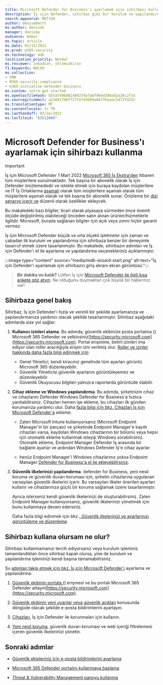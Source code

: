 ```yaml
---
title: Microsoft Defender for Business'ı ayarlamak için sihirbazı kullanma
description: İş için Defender, sihirbaz gibi bir kurulum ve yapılandırma işlemi içerir. Zaman ve emek tasarrufu yapmak için sihirbazı kullanın.
search.appverid: MET150
author: denisebmsft
ms.author: deniseb
manager: dansimp
audience: Admin
ms.topic: article
ms.date: 03/15/2022
ms.prod: m365-security
ms.technology: mdb
localization_priority: Normal
ms.reviewer: inbadian, shlomiakirav
f1.keywords: NOCSH
ms.collection:
- SMB
- M365-security-compliance
- m365-initiative-defender-business
ms.custom: intro-get-started
ms.openlocfilehash: b55af496881489279a7a6f96ed386ab2a26c2fa5
ms.sourcegitcommit: a216617d6ff27fe7d3089a047fbeaac5d72fd25c
ms.translationtype: MT
ms.contentlocale: tr-TR
ms.lasthandoff: 03/16/2022
ms.locfileid: "63512608"
---
```

# <a name="use-the-wizard-to-set-up-microsoft-defender-for-business"></a>Microsoft Defender for Business'ı ayarlamak için sihirbazı kullanma

> [!IMPORTANT]
> İş için Microsoft Defender 1 Mart 2022 [Microsoft 365 İş Ekstra'den](../../business-premium/index.md) itibaren tüm müşterilere sunulmaktadır. Tek başına bir abonelik olarak İş için Defender önizlemededir ve istekte etmek için buraya kaydolan müşterilere ve IT İş Ortaklarına [aşamalı](https://aka.ms/mdb-preview) olarak tüm müşterilere aşamalı olarak tüm müşterilere aşamalı olarak ve tek başına bir abonelik sunar. Önizleme bir [dizi senaryo içerir ve](mdb-tutorials.md#try-these-preview-scenarios) düzenli olarak özellikler ekleycek.
> 
> Bu makaledeki bazı bilgiler, ticari olarak piyasaya sürmeden önce önemli ölçüde değiştirilmiş olabileceği önceden satın alınan ürünler/hizmetlerle ilgilidir. Microsoft, burada sağlanan bilgiler için açık veya zımni hiçbir garanti vermez. 

İş için Microsoft Defender küçük ve orta ölçekli işletmeler için zaman ve çabadan ilk kurulum ve yapılandırma için sihirbaza benzer bir deneyimle tasarruf etmek üzere tasarlanmıştır. Bu makalede, sihirbazın adımları ve İş için Defender'ı el ile ayarlama ve yapılandırma seçenekleriniz açıklanmıştır.

:::image type="content" source="media/mdb-wizard-start.png" alt-text="İş için Defender'ı ayarlamak için sihirbazın giriş ekranı ekran görüntüsü.":::

>
> **Bir dakika mı kaldı?**
> Lütfen İş için <a href="https://microsoft.qualtrics.com/jfe/form/SV_0JPjTPHGEWTQr4y" target="_blank">Microsoft Defender ile ilgili kısa ankete göz atyın</a>. Ne olduğunu duymaktan çok büyük bir habermiz var!
>

## <a name="overview-of-the-wizard"></a>Sihirbaza genel bakış

Sihirbaz, İş için Defender'ı hızla ve verimli bir şekilde ayarlamanıza ve yapılandırmanıza yardımcı olacak şekilde tasarlanmıştır. Sihirbaz aşağıdaki adımlarda size yol sağlar:

1. **Kullanıcı izinleri atama**. Bu adımda, güvenlik ekibinize posta portalına () Microsoft 365 Defender ve yetkinsiniz[https://security.microsoft.com](https://security.microsoft.com). Portal erişimine, belirli izinleri ima ediyor olan roller aracılığıyla erişim izni verilmiş olur. [Roller ve izinler hakkında daha fazla bilgi edinmek için](mdb-roles-permissions.md):

   - Genel Yönetici, kendi kiracınız genelinde tüm ayarları  görüntü Microsoft 365 düzenleyebilir. 
   - Güvenlik Yöneticisi güvenlik ayarlarını  görüntüleyemez ve düzenleyebilir. 
   - Güvenlik Okuyucusu bilgileri yalnızca raporlarda  görüntüde olabilir. 

2. **Cihaz ekleme ve Windows yapılandırma**. Bu adımda, şirketinizin cihaz ve cihazlarını Defender Windows Defender for Business'a hızlıca  yanitabilirsiniz. Cihazları hemen işe ekleme, bu cihazları ilk günden korumanıza yardımcı olur. Daha [fazla bilgi için bkz. Cihazları İş için Microsoft Defender'a](mdb-onboard-devices.md) ekleme.

   - Zaten Microsoft Intune kullanıyorsanız (Microsoft Endpoint Manager'in bir parçası) ve şirketinde Endpoint Manager'e kayıtlı cihazları varsa, kaydolan Windows cihazlarının bir bölümü veya hepsi için otomatik ekleme kullanmak isteyip Windows sorabilirsiniz.[](mdb-onboard-devices.md#automatic-onboarding-for-windows-devices-enrolled-in-microsoft-endpoint-manager) Otomatik ekleme, Endpoint Manager Defender İş arasında bir bağlantı ayarlar ve ardından Windows Defender İş'e cihaz ayarlar.

   - henüz Endpoint Manager'i Windows cihazlarınız yoksa Endpoint Manager [Defender for Business'a el ile ekleyebilirsiniz](mdb-onboard-devices.md#local-script-in-defender-for-business). 
   
3. **Güvenlik ilkelerinizi yapılandırma**. defender for Business, yeni nesil koruma ve güvenlik duvarı koruması için, şirketin cihazlarına uygulanan varsayılan güvenlik ilkelerini içerir. Bu varsayılan ilkeler önerilen ayarları kullanır ve cihazlarınıza güçlü bir koruma sağlamak üzere tasarlanmıştır. 

   Ayrıca isterseniz kendi güvenlik ilkelerinizi de oluşturabilirsiniz. Zaten Endpoint Manager kullanıyorsanız, güvenlik ilkelerinizi yönetmek için bunu kullanmaya devam edersiniz. 

   Daha fazla bilgi edinmek için bkz [. Güvenlik ilkelerinizi ve ayarlarınızı görüntüleme ve düzenleme](mdb-configure-security-settings.md).

## <a name="what-happens-if-i-dont-use-the-wizard"></a>Sihirbazı kullana olursam ne olur?

Sihirbazı kullanmamanızı tercih ediyorsanız veya kurulum işleminiz tamamlandıktan önce sihirbaz kapalı olursa, yine de kurulum ve yapılandırma işleminizi kendi başına tamamabilirsiniz. 

Şu [adımları takip etmek için bkz. İş için Microsoft Defender'ı](mdb-setup-configuration.md) ayarlama ve yapılandırma:

1. [Güvenlik ekibinin portala ()](mdb-roles-permissions.md) erişmesi ve bu portalı Microsoft 365 Defender attayın[https://security.microsoft.com](https://security.microsoft.com).

2. [Güvenlik ekibinin yeni uyarılar veya güvenlik açıkları](mdb-email-notifications.md) konusunda döngüde olacak şekilde e-posta bildirimlerini ayarlayın.

3. [Cihazları,](mdb-onboard-devices.md) İş için Defender ile korunmaları için kullanın.

4. [Yeni nesil koruma](mdb-configure-security-settings.md), güvenlik duvarı koruması ve web içeriği filtrelemesi içeren güvenlik ilkelerinizi yönetin.

## <a name="next-steps"></a>Sonraki adımlar

- [Güvenlik ekipleriniz için e-posta bildirimlerini ayarlama](mdb-email-notifications.md)

- [Microsoft 365 Defender portalını kullanmaya başlama](mdb-get-started.md)

- [Threat & Vulnerability Management panoyu kullanma](mdb-view-tvm-dashboard.md)